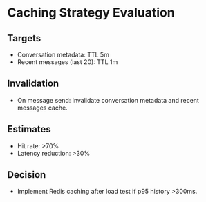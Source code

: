 # Caching Strategy Evaluation

## Targets

- Conversation metadata: TTL 5m
- Recent messages (last 20): TTL 1m

## Invalidation

- On message send: invalidate conversation metadata and recent messages cache.

## Estimates

- Hit rate: >70%
- Latency reduction: >30%

## Decision

- Implement Redis caching after load test if p95 history >300ms.
